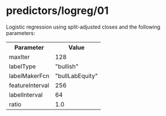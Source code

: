 predictors/logreg/01
===
Logistic regression using split-adjusted closes and the following parameters:

<table>
    <tr>
        <th>Parameter</th>
        <th>Value</th>
    </tr>
    <tr>
        <td>maxIter</td>
        <td>128</td>
    </tr>
    <tr>
        <td>labelType</td>
        <td>"bullish"</td>
    </tr>
    <tr>
        <td>labelMakerFcn</td>
        <td>"bullLabEquity"</td>
    </tr>
    <tr>
        <td>featureInterval</td>
        <td>256</td>
    </tr>
    <tr>
        <td>labelInterval</td>
        <td>64</td>
    </tr>
    <tr>
        <td>ratio</td>
        <td>1.0</td>
    </tr>
</table>
